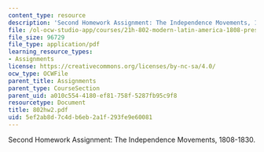 ```yaml
---
content_type: resource
description: 'Second Homework Assignment: The Independence Movements, 1808-1830.'
file: /ol-ocw-studio-app/courses/21h-802-modern-latin-america-1808-present-revolution-dictatorship-democracy-spring-2005/5ef2ab8d7c4db6eb2a1f293fe9e60081_802hw2.pdf
file_size: 96729
file_type: application/pdf
learning_resource_types:
- Assignments
license: https://creativecommons.org/licenses/by-nc-sa/4.0/
ocw_type: OCWFile
parent_title: Assignments
parent_type: CourseSection
parent_uid: a010c554-4180-ef81-758f-5287fb95c9f8
resourcetype: Document
title: 802hw2.pdf
uid: 5ef2ab8d-7c4d-b6eb-2a1f-293fe9e60081
---
```

Second Homework Assignment: The Independence Movements, 1808-1830.
